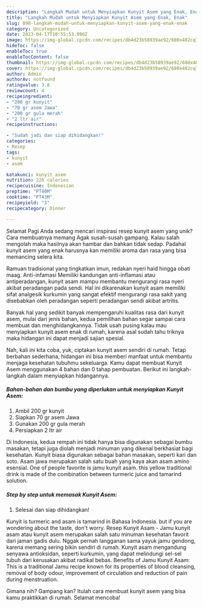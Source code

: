 ```yaml
---
description: "Langkah Mudah untuk Menyiapkan Kunyit Asem yang Enak, Enak"
title: "Langkah Mudah untuk Menyiapkan Kunyit Asem yang Enak, Enak"
slug: 898-langkah-mudah-untuk-menyiapkan-kunyit-asem-yang-enak-enak
category: Uncategorized
date: 2023-04-17T10:55:53.090Z
image: https://img-global.cpcdn.com/recipes/db4d23b58939ae92/680x482cq70/kunyit-asem-foto-resep-utama.jpg
hideToc: false
enableToc: true
enableTocContent: false
thumbnail: https://img-global.cpcdn.com/recipes/db4d23b58939ae92/680x482cq70/kunyit-asem-foto-resep-utama.jpg
cover: https://img-global.cpcdn.com/recipes/db4d23b58939ae92/680x482cq70/kunyit-asem-foto-resep-utama.jpg
author: Admin
authorAv: notfound
ratingvalue: 3.8
reviewcount: 4
recipeingredient:
- "200 gr kunyit"
- "70 gr asem Jawa"
- "200 gr gula merah"
- "2 ltr air"
recipeinstructions:

- "Sudah jadi dan siap dihidangkan!"
categories:
- Resep
tags:
- kunyit
- asem

katakunci: kunyit asem 
nutrition: 226 calories
recipecuisine: Indonesian
preptime: "PT40M"
cooktime: "PT43M"
recipeyield: "3"
recipecategory: Dinner

---
```



Selamat Pagi Anda sedang mencari inspirasi resep kunyit asem yang unik? Cara membuatnya memang Agak susah-susah gampang. Kalau salah mengolah maka hasilnya akan hambar dan bahkan tidak sedap. Padahal kunyit asem yang enak harusnya kan memiliki aroma dan rasa yang bisa memancing selera kita.


Ramuan tradisional yang tingkatkan imun, redakan nyeri haid hingga obati maag. Anti-infamasi Memiliki kandungan anti-inflamasi atau antiperadangan, kunyit asam mampu membantu mengurangi rasa nyeri akibat peradangan pada sendi. Hal ini dikarenakan kunyit asam memiliki sifat analgesik kurkumin yang sangat efektif mengurangi rasa sakit yang disebabkan oleh peradangan seperti peradangan sendi akibat artritis.

Banyak hal yang sedikit banyak mempengaruhi kualitas rasa dari kunyit asem, mulai dari jenis bahan, kedua pemilihan bahan segar sampai cara membuat dan menghidangkannya. Tidak usah pusing kalau mau menyiapkan kunyit asem enak di rumah, karena asal sudah tahu triknya maka hidangan ini dapat menjadi sajian spesial.


Nah, kali ini kita coba, yuk, ciptakan kunyit asem sendiri di rumah. Tetap berbahan sederhana, hidangan ini bisa memberi manfaat untuk membantu menjaga kesehatan tubuhmu sekeluarga. Kamu dapat membuat Kunyit Asem menggunakan 4 bahan dan 0 tahap pembuatan. Berikut ini langkah-langkah dalam menyiapkan hidangannya.

<!--inarticleads1-->

##### Bahan-bahan dan bumbu yang diperlukan untuk menyiapkan Kunyit Asem:

1. Ambil 200 gr kunyit
1. Siapkan 70 gr asem Jawa
1. Gunakan 200 gr gula merah
1. Persiapkan 2 ltr air


Di Indonesia, kedua rempah ini tidak hanya bisa digunakan sebagai bumbu masakan, tetapi juga diolah menjadi minuman yang dikenal berkhasiat bagi kesehatan. Kunyit biasa digunakan sebagai bahan masakan, seperti kari dan soto. Asam jawa merupakan salah satu buah yang kaya akan asam amino esensial. One of people favorite is jamu kunyit asam. this yellow traditional drink is made of the combination between turmeric juice and tamarind solution. 

<!--inarticleads2-->

##### Step by step untuk memasak Kunyit Asem:


1. Selesai dan siap dihidangkan!

Kunyit is turmeric and asam is tamarind in Bahasa Indonesia. but if you are wondering about the taste, don&#39;t worry. Resep Kunyit Asam - Jamu kunyit asam atau kunyit asem merupakan salah satu minuman kesehatan favorit dari jaman gadis dulu. Nggak pernah langganan sama yayuk jamu gendong, karena memang sering bikin sendiri di rumah. Kunyit asam mengandung senyawa antioksidan, seperti kurkumin, yang dapat melindungi sel-sel tubuh dari kerusakan akibat radikal bebas. Benefits of Jamu Kunyit Asam: This is a traditional Jamu recipe known for its properties of blood cleansing, removal of body odour, improvement of circulation and reduction of pain during menstruation. 

Gimana nih? Gampang kan? Itulah cara membuat kunyit asem yang bisa kamu praktikkan di rumah. Selamat mencoba!
